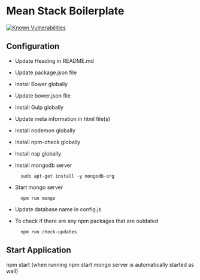 # Mean Stack Boilerplate
[![Known Vulnerabilities](https://snyk.io/test/github/snyk/goof/badge.svg)](https://snyk.io/test/github/snyk/goof)

## Configuration
- Update Heading in README.md
- Update package.json file
- Install Bower globally
- Update bower.json file
- Install Gulp globally
- Update meta information in html file(s)
- Install nodemon globally
- Install npm-check globally
- Install nsp globally
- Install mongodb server

        sudo apt-get install -y mongodb-org
- Start mongo server 

        npm run mongo
- Update database name in config.js

- To check if there are any npm packages that are outdated 

        npm run check-updates

## Start Application
npm start (when running npm start mongo server is automatically started as well)